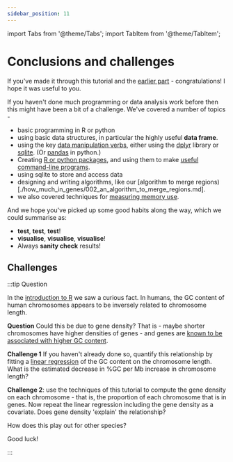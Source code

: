 ```yaml
---
sidebar_position: 11
---
```


import Tabs from '@theme/Tabs';
import TabItem from '@theme/TabItem';

# Conclusions and challenges

If you've made it through this tutorial and the [earlier part](../programming_with_gene_annotations3/) -
congratulations!  I hope it was useful to you.

If you haven't done much programming or data analysis work before then this might have been a bit of a challenge.  We've
covered a number of topics - 

- basic programming in R or python
- using basic data structures, in particular the highly useful **data frame**.
- using the key [data manipulation verbs](./004_filter_join_merge.md), either using the [dplyr](dplyr.tidyverse.org) library or [sqlite](https://www.sqlite.org). (Or [pandas](https://pandas.pydata.org) in python.)
- Creating [R or python packages](../programming_with_gene_annotations3/007_making_a_module.md), and using them to make [useful command-line programs](../programming_with_gene_annotations3/008_Converting_gff_to_sqlite.md).
- using sqlite to store and access data
- designing and writing algorithms, like our [algorithm to merge regions)[./how_much_in_genes/002_an_algorithm_to_merge_regions.md].
- we also covered techniques for [measuring memory use](../programming_with_gene_annotations3/005_testing_it_out.md#trying-some-real-data).

And we hope you've picked up some good habits along the way, which we could summarise as:

- **test**, **test**, **test**!
- **visualise**, **visualise**, **visualise**!
- Always **sanity check** results!

## Challenges

:::tip Question

In the [introduction to R](../introduction_to_R/working_with_data.md) we saw a curious fact.  In humans, the GC content
of human chromosomes appears to be inversely related to chromosome length.

**Question** Could this be due to gene density?  That is - maybe shorter chromosomes have higher densities of genes - and genes are [known to be associated with higher GC content](https://en.wikipedia.org/wiki/GC-content).

**Challenge 1** If you haven't already done so, quantify this relationship by fitting a [linear regression](../../statistical_modelling/regression_modelling/linear_regression_1.md) of the GC content on the chromosome length.  What is the estimated decrease in %GC per Mb increase in chromosome length?

**Challenge 2**: use the techniques of this tutorial to compute the gene density on each chromosome - that is, the
proportion of each chromosome that is in genes.  Now repeat the linear regression including the gene density as a
covariate.  Does gene density 'explain' the relationship?

How does this play out for other species?

Good luck!

:::

